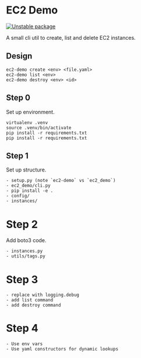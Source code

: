 # EC2 Demo

[![Unstable package](https://img.shields.io/badge/_Unstable_package_-_This_code_is_for_demo_purposes_only_-red)](https://semver.org)


A small cli util to create, list and delete EC2 instances.


## Design

    ec2-demo create <env> <file.yaml>
    ec2-demo list <env>
    ec2-demo destroy <env> <id>


## Step 0

Set up environment.

    virtualenv .venv
    source .venv/bin/activate
    pip install -r requirements.txt
    pip install -r requirements.txt


## Step 1

Set up structure.

    - setup.py (note `ec2-demo` vs `ec2_demo`)
    - ec2_demo/cli.py
    - pip install -e .
    - config/
    - instances/

# Step 2

Add boto3 code.

    - instances.py
    - utils/tags.py

# Step 3

    - replace with logging.debug
    - add list command
    - add destroy command

# Step 4

    - Use env vars
    - Use yaml constructors for dynamic lookups
